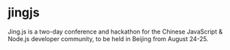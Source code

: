 jingjs
======

Jing.js is a two-day conference and hackathon for the Chinese JavaScript &amp; Node.js developer community, to be held in Beijing from August 24-25.
